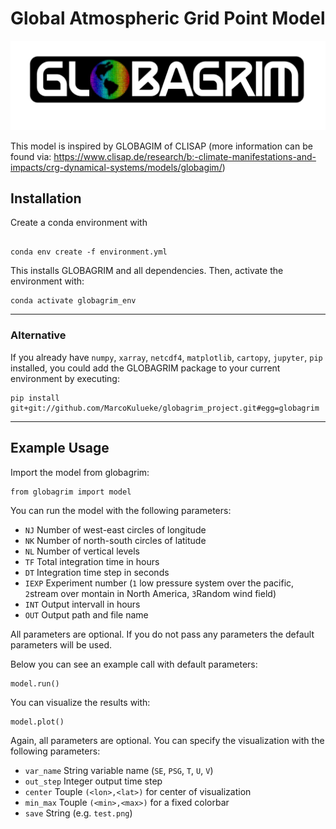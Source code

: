 # Global Atmospheric Grid Point Model

![logo](https://github.com/MarcoKulueke/globagrim_project/blob/main/png/logo.png?raw=true)

This model is inspired by GLOBAGIM of CLISAP (more information can be found via: https://www.clisap.de/research/b:-climate-manifestations-and-impacts/crg-dynamical-systems/models/globagim/)

## Installation
Create a conda environment with
```

conda env create -f environment.yml
```
This installs GLOBAGRIM and all dependencies.
Then, activate the environment with:
```
conda activate globagrim_env
```
---
### Alternative
If you already have `numpy`, `xarray`, `netcdf4`, `matplotlib`, `cartopy`, `jupyter`, `pip` installed, you could add the GLOBAGRIM package to your current environment by executing:
```
pip install git+git://github.com/MarcoKulueke/globagrim_project.git#egg=globagrim
```
---

## Example Usage

Import the model from globagrim:

```
from globagrim import model
```

You can run the model with the following parameters:
- `NJ` Number of west-east circles of longitude
- `NK` Number of north-south circles of latitude
- `NL` Number of vertical levels 
- `TF` Total integration time in hours
- `DT` Integration time step in seconds
- `IEXP` Experiment number (`1` low pressure system over the pacific, `2`stream over montain in North America, `3`Random wind field)
- `INT` Output intervall in hours
- `OUT` Output path and file name

All parameters are optional. If you do not pass any parameters the default parameters will be used.

Below you can see an example call with default parameters:
```
model.run()
```

You can visualize the results with:
```
model.plot()
```
Again, all parameters are optional. You can specify the visualization with the following parameters:
- `var_name` String variable name (`SE`, `PSG`, `T`, `U`, `V`)
- `out_step` Integer output time step
- `center` Touple `(<lon>,<lat>)` for center of visualization
- `min_max` Touple `(<min>,<max>)` for a fixed colorbar
- `save` String (e.g. `test.png`)
